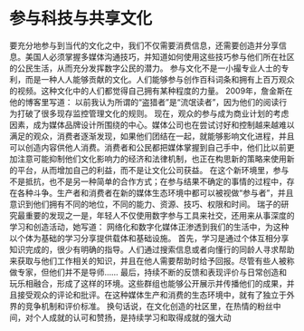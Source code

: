 # 参与科技与共享文化  
要充分地参与到当代的文化之中，我们不仅需要消费信息，还需要创造并分享信息。美国人必须掌握多媒体沟通技巧，并知道如何使用这些技巧参与他们所在社区的公民生活，从而充分发挥数字公民的潜力。 参与文化不是一小撮专业人士的专利，而是一种人人能够贡献的文化。人们能够参与创作百科词条和拥有上百万观众的视频。这种文化中的人们都觉得自己拥有某种程度的力量。 2009年，詹金斯在他的博客里写道： 以前我认为所谓的“盗猎者”是“流氓读者”，因为他们的阅读行为打破了很多现存监控管理文化的规则。 现在，观众的参与成为商业计划的考虑因素，成为媒体品牌设计所围绕的中心。媒体公司也在尝试讨好和控制越来越难以满足的观众，消费者逐渐发现，如果他们团结在一起，就能够影响文化进程，并且可以创造内容供他人消费。消费者和公民都把媒体掌握到自己手中，他们比以前更加注意可能抑制他们文化影响力的经济和法律机制，也正在构思新的策略来使用新的平台，从而增加自己的利益，而不是让文化公司获益。 在这个新环境里，参与不是抵抗，也不是另一种简单的合作方式；在参与结果不确定的事情的过程中，存在各种斗争。生产者和消费者在新的媒体生态环境中都可以被视做“参与者”，并且意识到他们拥有不同的地位，不同的能力、资源、技巧、权限和时间。 瑞子的研究最重要的发现之一是，年轻人不仅使用数字参与工具来社交，还用来从事深度的学习和创造活动，她写道： 网络化和数字化媒体正渗透到我们的生活中，为这种以个体为基础的学习分享提供载体和基础设施。 首先，学习是通过个体互相分享知识完成的，很少有明确的指导。人们通过搜索信息或者向懂行的同龄人寻求帮助来获取与他们工作相关的知识，并且在他人需要帮助时给予回报。尽管有些人被称做专家，但他们并不是导师…… 最后，持续不断的反馈和表现评价与日常创造和玩乐相融合，形成了这样的环境。这些群组也能够公开展示并传播他们的成果，并且接受观众的评论和批评。在这种媒体生产和消费的生态环境中，就有了独立于外界的竞争机制和评价标准。 换句话说，在文化创造的社区里，在热情的粉丝中间，对个人成就的认可和赞扬，是持续学习和取得成就的强大动
